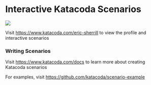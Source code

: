 # Interactive Katacoda Scenarios

[![](http://shields.katacoda.com/katacoda/eric-sherrill/count.svg)](https://www.katacoda.com/eric-sherrill "Get your profile on Katacoda.com")

Visit https://www.katacoda.com/eric-sherrill to view the profile and interactive scenarios

### Writing Scenarios
Visit https://www.katacoda.com/docs to learn more about creating Katacoda scenarios

For examples, visit https://github.com/katacoda/scenario-example
